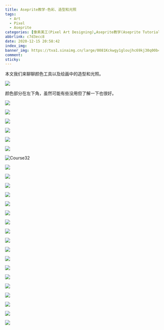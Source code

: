 ```yaml
---
title: Aseprite教学-色彩、造型和光照
tags:
  - Art
  - Pixel
  - Aseprite
categories: [像素美工(Pixel Art Designing),Aseprite教学(Aseprite Tutorial)]
abbrlink: c7d3ecc8
date: 2020-12-15 20:58:42
index_img:
banner_img: https://tva1.sinaimg.cn/large/0081Kckwgy1gloujhc69kj30q00b4whx.jpg
comment:
sticky:
---
```




本文我们来聊聊颜色工具以及绘画中的造型和光照。

<!--more-->



![](https://tva1.sinaimg.cn/large/0081Kckwgy1glougaw7m8j313g0m8q2x.jpg)

颜色部分在左下角，虽然可能有些没用但了解一下也很好。

![](https://tva1.sinaimg.cn/large/0081Kckwgy1gloufnzmlvj313g0m8dfr.jpg)

![](https://tva1.sinaimg.cn/large/0081Kckwgy1gloufqttnbj313g0m8dfr.jpg)

![](https://tva1.sinaimg.cn/large/0081Kckwgy1gloufrom4sj313g0m8glj.jpg)

![](https://tva1.sinaimg.cn/large/0081Kckwgy1gloufn3g8gj313g0m8747.jpg)

![](https://tva1.sinaimg.cn/large/0081Kckwgy1gloufvl0dkj313g0m8aa0.jpg)

![](https://tva1.sinaimg.cn/large/0081Kckwgy1glougm6pqwj313g0m80so.jpg)

![Course32](https://tva1.sinaimg.cn/large/0081Kckwgy1gloufxbssyj313g0m8aa3.jpg)

![](https://tva1.sinaimg.cn/large/0081Kckwgy1gloufuvjpej313g0m8jrf.jpg)

![](https://tva1.sinaimg.cn/large/0081Kckwgy1gloufvwljrj313g0m8747.jpg)

![](https://tva1.sinaimg.cn/large/0081Kckwgy1gloug2x3jyj313g0m8aa3.jpg)

![](https://tva1.sinaimg.cn/large/0081Kckwgy1gloufptct5j313g0m8gln.jpg)

![](https://tva1.sinaimg.cn/large/0081Kckwgy1gloufovderj313g0m8wee.jpg)

![](https://tva1.sinaimg.cn/large/0081Kckwgy1gloug1ytcgj313g0m80sn.jpg)

![](https://tva1.sinaimg.cn/large/0081Kckwgy1gloug45900j313g0m8747.jpg)

![](https://tva1.sinaimg.cn/large/0081Kckwgy1gloufmb36fj313g0m8a9z.jpg)

![](https://tva1.sinaimg.cn/large/0081Kckwgy1gloufslui3j313g0m8glj.jpg)

![](https://tva1.sinaimg.cn/large/0081Kckwgy1glouftn7ydj313g0m8glj.jpg)

![](/Users/apple/Desktop/Asset/tourial/Course43.png)

![](https://tva1.sinaimg.cn/large/0081Kckwgy1gloug0op2vj313g0m8wef.jpg)

![](https://tva1.sinaimg.cn/large/0081Kckwgy1gloufwhe7sj313g0m83yg.jpg)

![](https://tva1.sinaimg.cn/large/0081Kckwgy1gloug1bp77j313g0m8748.jpg)

![](https://tva1.sinaimg.cn/large/0081Kckwgy1gloufy7gdxj313g0m8748.jpg)

![](https://tva1.sinaimg.cn/large/0081Kckwgy1gloufz6c8aj313g0m8glk.jpg)

![](https://tva1.sinaimg.cn/large/0081Kckwgy1gloug038bej313g0m8jrc.jpg)

![](/Users/apple/Desktop/Asset/tourial/Course50.png)